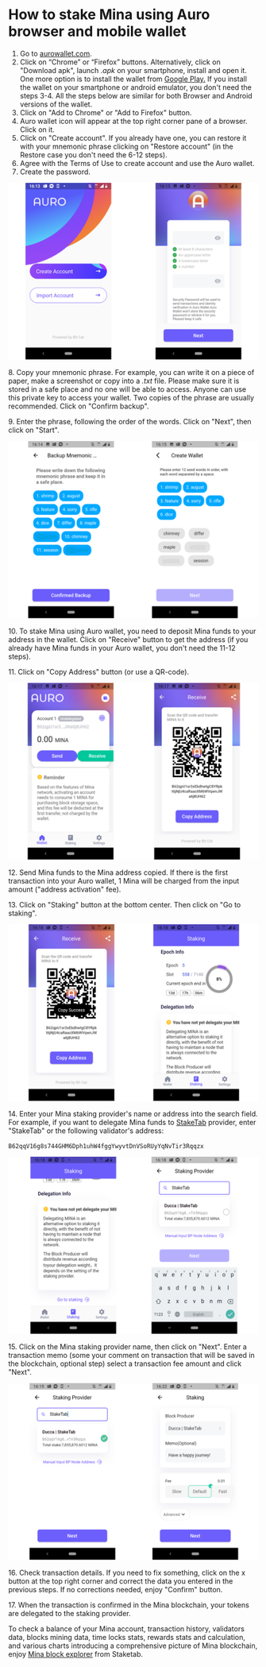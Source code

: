 # How to stake Mina using Auro browser and mobile wallet

1. Go to [aurowallet.com](http://aurowallet.com/).
2. Click on “Chrome” or “Firefox” buttons. Alternatively, click on "Download apk", launch _.apk_ on your smartphone, install and open it. One more option is to install the wallet from [Google Play](https://play.google.com/store/apps/details?id=com.aurowallet.www.aurowallet%5D)[.](https://play.google.com/store/apps/details?id=com.aurowallet.www.aurowallet%5D.) If you install the wallet on your smartphone or android emulator, you don't need the steps 3-4. All the steps below are similar for both Browser and Android versions of the wallet.
3. Click on "Add to Chrome" or "Add to Firefox" button.
4. Auro wallet icon will appear at the top right corner pane of a browser. Click on it.
5. Click on "Create account". If you already have one, you can restore it with your mnemonic phrase clicking on "Restore account" (in the Restore case you don't need the 6-12 steps).
6. Agree with the Terms of Use to create account and use the Auro wallet.
7. Create the password.

![](../../../../.gitbook/assets/auro-1.png)

8\. Copy your mnemonic phrase. For example, you can write it on a piece of paper, make a screenshot or copy into a _.txt_ file. Please make sure it is stored in a safe place and no one will be able to access. Anyone can use this private key to access your wallet. Two copies of the phrase are usually recommended. Click on "Confirm backup".

9\. Enter the phrase, following the order of the words. Click on "Next", then click on "Start".

![](../../../../.gitbook/assets/auro-2.png)

10\. To stake Mina using Auro wallet, you need to deposit Mina funds to your address in the wallet. Click on "Receive" button to get the address (if you already have Mina funds in your Auro wallet, you don't need the 11-12 steps).

11\. Click on "Copy Address" button (or use a QR-code).

![](../../../../.gitbook/assets/auro-3.png)



12\. Send Mina funds to the Mina address copied. If there is the first transaction into your Auro wallet, 1 Mina will be charged from the input amount ("address activation" fee).

13\. Click on "Staking" button at the bottom center. Then click on "Go to staking".

![](../../../../.gitbook/assets/auro-4.png)

14\. Enter your Mina staking provider's name or address into the search field. For example, if you want to delegate Mina funds to [StakeTab](https://staketab.com/) provider, enter "StakeTab" or the following validator's address:

```
B62qqV16g8s744GHM6Dph1uhW4fggYwyvtDnVSoRUyYqNvTir3Rqqzx
```

![](../../../../.gitbook/assets/auro-5.png)

15\. Click on the Mina staking provider name, then click on "Next". Enter a transaction memo (some your comment on transaction that will be saved in the blockchain, optional step) select a transaction fee amount and click "Next".

![](../../../../.gitbook/assets/auro-6.png)

16\. Check transaction details. If you need to fix something, click on the x button at the top right corner and correct the data you entered in the previous steps. If no corrections needed, enjoy "Confirm" button.

17\. When the transaction is confirmed in the Mina blockchain, your tokens are delegated to the staking provider.

To check a balance of your Mina account, transaction history, validators data, blocks mining data, time locks stats, rewards stats and calculation, and various charts introducing a comprehensive picture of Mina blockchain, enjoy [Mina block explorer](https://mina.staketab.com/) from Staketab.
